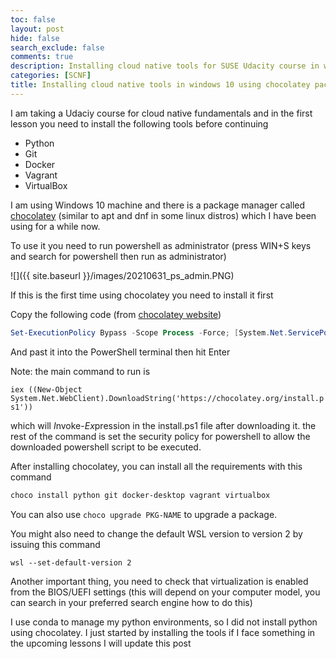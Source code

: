 ```yaml
---
toc: false
layout: post
hide: false
search_exclude: false
comments: true
description: Installing cloud native tools for SUSE Udacity course in windows using chocolatey package manager
categories: [SCNF]
title: Installing cloud native tools in windows 10 using chocolatey package manager
---
```


I am taking a Udaciy course for cloud native fundamentals and in the first lesson you need to install the following tools before continuing 

- Python 
- Git
- Docker
- Vagrant
- VirtualBox

I am using Windows 10 machine and there is a package manager called [chocolatey](https://chocolatey.org) (similar to apt and dnf in some linux distros) which I have been using for a while now. 

To use it you need to run powershell as administrator (press WIN+S keys and search for powershell then run as administrator)

![]({{ site.baseurl }}/images/20210631_ps_admin.PNG)

If this is the first time using chocolatey you need to install it first

Copy the following code (from [chocolatey website](https://chocolatey.org/install))

```PowerShell
Set-ExecutionPolicy Bypass -Scope Process -Force; [System.Net.ServicePointManager]::SecurityProtocol = [System.Net.ServicePointManager]::SecurityProtocol -bor 3072; iex ((New-Object System.Net.WebClient).DownloadString('https://chocolatey.org/install.ps1'))
```
And past it into the PowerShell terminal then hit Enter

Note: the main command to run is

`iex ((New-Object System.Net.WebClient).DownloadString('https://chocolatey.org/install.ps1'))` 

which will *I*nvoke-*Ex*pression in the install.ps1 file after downloading it. the rest of the command is set the security policy for powershell to allow the downloaded powershell script to be executed. 


After installing chocolatey, you can install all the requirements with this command

```PowerShell
choco install python git docker-desktop vagrant virtualbox
```

You can also use `choco upgrade PKG-NAME`  to upgrade a package.

You might also need to change the default WSL version to version 2 by issuing this command

`wsl --set-default-version 2`


Another important thing, you need to check that virtualization is enabled from the BIOS/UEFI settings (this will depend on your computer model, you can search in your preferred search engine how to do this)

I use conda to manage my python environments, so I did not install python using chocolatey. I just started by installing the tools if I face something in the upcoming lessons I will update this post

